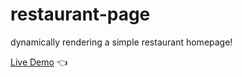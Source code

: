 # restaurant-page

dynamically rendering a simple restaurant homepage!

[Live Demo](https://farzadin.github.io/restaurant-page/) 👈

